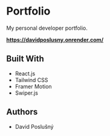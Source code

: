 # Portfolio

My personal developer portfolio.

**https://davidposlusny.onrender.com/**

## Built With
- React.js
- Tailwind CSS
- Framer Motion
- Swiper.js

## Authors
- David Poslušný
